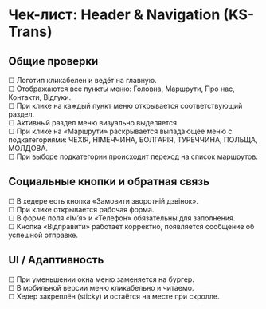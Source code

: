 # Чек-лист: Header & Navigation (KS-Trans)

## Общие проверки  
☐ Логотип кликабелен и ведёт на главную.  
☐ Отображаются все пункты меню: Головна, Маршрути, Про нас, Контакти, Відгуки.  
☐ При клике на каждый пункт меню открывается соответствующий раздел.  
☐ Активный раздел меню визуально выделяется.  
☐ При клике на «Маршрути» раскрывается выпадающее меню с подкатегориями: ЧЕХІЯ, НІМЕЧЧИНА, БОЛГАРІЯ, ТУРЕЧЧИНА, ПОЛЬЩА, МОЛДОВА.  
☐ При выборе подкатегории происходит переход на список маршрутов.  

## Социальные кнопки и обратная связь  
☐ В хедере есть кнопка «Замовити зворотній дзвінок».  
☐ При клике открывается рабочая форма.  
☐ В форме поля «Ім’я» и «Телефон» обязательны для заполнения.  
☐ Кнопка «Відправити» работает корректно, появляется сообщение об успешной отправке.  

## UI / Адаптивность  
☐ При уменьшении окна меню заменяется на бургер.  
☐ В мобильной версии меню кликабельно и читаемо.  
☐ Хедер закреплён (sticky) и остаётся на месте при скролле. 